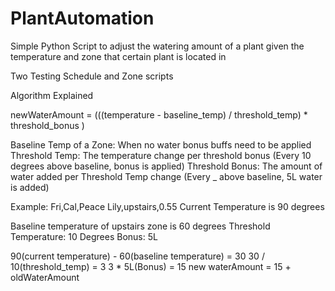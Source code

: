 # PlantAutomation
Simple Python Script to adjust the watering amount of a plant given the temperature and zone that certain plant is located in

Two Testing Schedule and Zone scripts


Algorithm Explained

newWaterAmount = (((temperature - baseline_temp) / threshold_temp) * threshold_bonus )

Baseline Temp of a Zone: When no water bonus buffs need to be applied
Threshold Temp: The temperature change per threshold bonus (Every 10 degrees above baseline, bonus is applied)
Threshold Bonus: The amount of water added per Threshold Temp change (Every _ above baseline, 5L water is added)


Example: Fri,Cal,Peace Lily,upstairs,0.55
Current Temperature is 90 degrees

Baseline temperature of upstairs zone is 60 degrees
Threshold Temperature: 10 Degrees
Bonus: 5L 

90(current temperature) - 60(baseline temperature) = 30
30 / 10(threshold_temp) = 3
3 * 5L(Bonus) = 15
new waterAmount = 15 + oldWaterAmount
